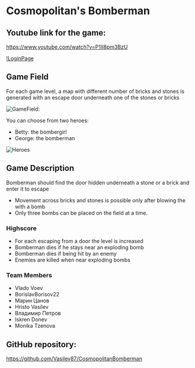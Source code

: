 # Cosmopolitan's Bomberman

## Youtube link for the game:
https://www.youtube.com/watch?v=P1II8pm3BzU

[!LoginPage]()

## Game Field
For each game level, a map with different number of bricks and stones is generated with an escape door underneath one of the stones or bricks

![GameField:]()

You can choose from two heroes:
- Betty: the bombergirl
- George: the bomberman

![Heroes]()


## Game Description

Bomberman should find the door hidden underneath a stone or a brick and enter it to escape
* Movement across bricks and stones is possible only after blowing the with a bomb
* Only three bombs can be placed on the field at a time.

### Highscore

* For each escaping from a door the level is increased
* Bomberman dies if he stays near an exploding bomb
* Bomberman dies if being hit by an enemy
* Enemies are killed when near exploding bombs

### Team Members
* Vlado Voev
* BorislavBorisov22
* Марин Цанов
* Hristo Vasilev
* Владимир Петров
* Iskren Donev
* Monika Tzenova

## GitHub repository:

https://github.com/Vasilev87/CosmopolitanBomberman